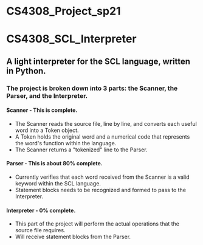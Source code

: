 # CS4308_Project_sp21

# CS4308_SCL_Interpreter
## A light interpreter for the SCL language, written in Python. 

### The project is broken down into 3 parts: the Scanner, the Parser, and the Interpreter. 

#### Scanner - This is complete. 
* The Scanner reads the source file, line by line, and converts each useful word into a Token object.
* A Token holds the original word and a numerical code that represents the word's function within the language.
* The Scanner returns a "tokenized" line to the Parser.

#### Parser - This is about 80% complete.
* Currently verifies that each word received from the Scanner is a valid keyword within the SCL language.
* Statement blocks needs to be recognized and formed to pass to the Interpreter.

#### Interpreter - 0% complete.
* This part of the project will perform the actual operations that the source file requires.
* Will receive statement blocks from the Parser.
